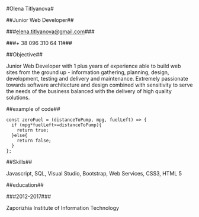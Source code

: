 #Olena Titlyanova#


##Junior Web Developer##


###elena.titlyanova@gmail.com###


###+ 38 096 310 64 11###


##Objective##

Junior Web Developer with 1 plus years of experience able to build web sites from the
ground up - information gathering, planning, design, development, testing and delivery and
maintenance. Extremely passionate towards software architecture and design combined with
sensitivity to serve the needs of the business balanced with the delivery of high quality solutions.


##example of code##

```
const zeroFuel = (distanceToPump, mpg, fuelLeft) => {
  if (mpg*fuelLeft>=distanceToPump){
    return true;
  }else{
    return false;
  }
};
```

##Skills##

Javascript, SQL, Visual Studio, Bootstrap, Web Services, CSS3, HTML 5 

##education##


###2012-2017###


Zaporizhia Institute of Information Technology 


